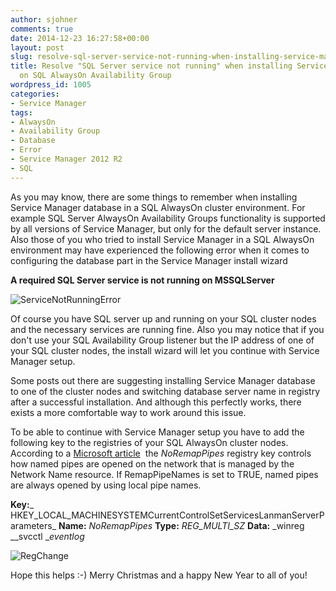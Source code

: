 ```yaml
---
author: sjohner
comments: true
date: 2014-12-23 16:27:58+00:00
layout: post
slug: resolve-sql-server-service-not-running-when-installing-service-manager-database-on-sql-alwayson-availability-group
title: Resolve "SQL Server service not running" when installing Service Manager database
  on SQL AlwaysOn Availability Group
wordpress_id: 1005
categories:
- Service Manager
tags:
- AlwaysOn
- Availability Group
- Database
- Error
- Service Manager 2012 R2
- SQL
---
```


As you may know, there are some things to remember when installing Service Manager database in a SQL AlwaysOn cluster environment. For example SQL Server AlwaysOn Availability Groups functionality is supported by all versions of Service Manager, but only for the default server instance. Also those of you who tried to install Service Manager in a SQL AlwaysOn environment may have experienced the following error when it comes to configuring the database part in the Service Manager install wizard

**A required SQL Server service is not running on <YourSqlServer> MSSQLServer**

![ServiceNotRunningError](/images/servicenotrunningerror.png)
<!-- more -->
Of course you have SQL server up and running on your SQL cluster nodes and the necessary services are running fine. Also you may notice that if you don't use your SQL Availability Group listener but the IP address of one of your SQL cluster nodes, the install wizard will let you continue with Service Manager setup.

Some posts out there are suggesting installing Service Manager database to one of the cluster nodes and switching database server name in registry after a successful installation. And although this perfectly works, there exists a more comfortable way to work around this issue.

To be able to continue with Service Manager setup you have to add the following key to the registries of your SQL AlwaysOn cluster nodes. According to a [Microsoft article](http://support2.microsoft.com/default.aspx?scid=kb;EN-US;306985)  the _NoRemapPipes_ registry key controls how named pipes are opened on the network that is managed by the Network Name resource. If RemapPipeNames is set to TRUE, named pipes are always opened by using local pipe names.

**Key:**_ HKEY_LOCAL_MACHINESYSTEMCurrentControlSetServicesLanmanServerParameters_
**Name:** _NoRemapPipes_
**Type:** _REG_MULTI_SZ_
**Data:** _winreg __svcctl __eventlog_

![RegChange](/images/regchange.png?w=604)

Hope this helps :-) Merry Christmas and a happy New Year to all of you!
